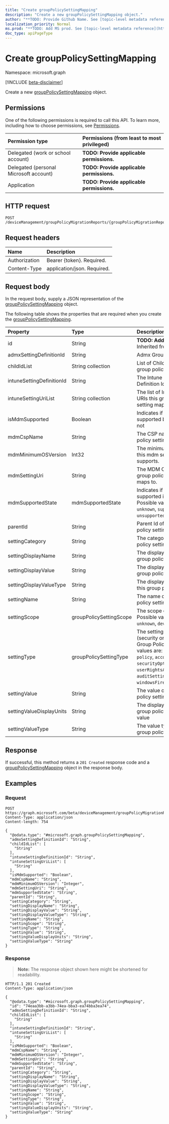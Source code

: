 ```yaml
---
title: "Create groupPolicySettingMapping"
description: "Create a new groupPolicySettingMapping object."
author: "**TODO: Provide Github Name. See [topic-level metadata reference](https://msgo.azurewebsites.net/add/document/guidelines/metadata.html#topic-level-metadata)**"
localization_priority: Normal
ms.prod: "**TODO: Add MS prod. See [topic-level metadata reference](https://msgo.azurewebsites.net/add/document/guidelines/metadata.html#topic-level-metadata)**"
doc_type: apiPageType
---
```


# Create groupPolicySettingMapping
Namespace: microsoft.graph

[!INCLUDE [beta-disclaimer](../../includes/beta-disclaimer.md)]

Create a new [groupPolicySettingMapping](../resources/grouppolicysettingmapping.md) object.

## Permissions
One of the following permissions is required to call this API. To learn more, including how to choose permissions, see [Permissions](/graph/permissions-reference).

|Permission type|Permissions (from least to most privileged)|
|:---|:---|
|Delegated (work or school account)|**TODO: Provide applicable permissions.**|
|Delegated (personal Microsoft account)|**TODO: Provide applicable permissions.**|
|Application|**TODO: Provide applicable permissions.**|

## HTTP request

<!-- {
  "blockType": "ignored"
}
-->
``` http
POST /deviceManagement/groupPolicyMigrationReports/{groupPolicyMigrationReportId}/groupPolicySettingMappings
```

## Request headers
|Name|Description|
|:---|:---|
|Authorization|Bearer {token}. Required.|
|Content-Type|application/json. Required.|

## Request body
In the request body, supply a JSON representation of the [groupPolicySettingMapping](../resources/grouppolicysettingmapping.md) object.

The following table shows the properties that are required when you create the [groupPolicySettingMapping](../resources/grouppolicysettingmapping.md).

|Property|Type|Description|
|:---|:---|:---|
|id|String|**TODO: Add Description** Inherited from [entity](../resources/entity.md)|
|admxSettingDefinitionId|String|Admx Group Policy Id|
|childIdList|String collection|List of Child Ids of the group policy setting.|
|intuneSettingDefinitionId|String|The Intune Setting Definition Id|
|intuneSettingUriList|String collection|The list of Intune Setting URIs this group policy setting maps to|
|isMdmSupported|Boolean|Indicates if the setting is supported by Intune or not|
|mdmCspName|String|The CSP name this group policy setting maps to.|
|mdmMinimumOSVersion|Int32|The minimum OS version this mdm setting supports.|
|mdmSettingUri|String|The MDM CSP URI this group policy setting maps to.|
|mdmSupportedState|mdmSupportedState|Indicates if the setting is supported in Mdm or not. Possible values are: `unknown`, `supported`, `unsupported`, `deprecated`.|
|parentId|String|Parent Id of the group policy setting.|
|settingCategory|String|The category the group policy setting is in.|
|settingDisplayName|String|The display name of this group policy setting.|
|settingDisplayValue|String|The display value of this group policy setting.|
|settingDisplayValueType|String|The display value type of this group policy setting.|
|settingName|String|The name of this group policy setting.|
|settingScope|groupPolicySettingScope|The scope of the setting. Possible values are: `unknown`, `device`, `user`.|
|settingType|groupPolicySettingType|The setting type (security or admx) of the Group Policy. Possible values are: `unknown`, `policy`, `account`, `securityOptions`, `userRightsAssignment`, `auditSetting`, `windowsFirewallSettings`.|
|settingValue|String|The value of this group policy setting.|
|settingValueDisplayUnits|String|The display units of this group policy setting value|
|settingValueType|String|The value type of this group policy setting.|



## Response

If successful, this method returns a `201 Created` response code and a [groupPolicySettingMapping](../resources/grouppolicysettingmapping.md) object in the response body.

## Examples

### Request
<!-- {
  "blockType": "request",
  "name": "create_grouppolicysettingmapping_from_"
}
-->
``` http
POST https://graph.microsoft.com/beta/deviceManagement/groupPolicyMigrationReports/{groupPolicyMigrationReportId}/groupPolicySettingMappings
Content-Type: application/json
Content-length: 754

{
  "@odata.type": "#microsoft.graph.groupPolicySettingMapping",
  "admxSettingDefinitionId": "String",
  "childIdList": [
    "String"
  ],
  "intuneSettingDefinitionId": "String",
  "intuneSettingUriList": [
    "String"
  ],
  "isMdmSupported": "Boolean",
  "mdmCspName": "String",
  "mdmMinimumOSVersion": "Integer",
  "mdmSettingUri": "String",
  "mdmSupportedState": "String",
  "parentId": "String",
  "settingCategory": "String",
  "settingDisplayName": "String",
  "settingDisplayValue": "String",
  "settingDisplayValueType": "String",
  "settingName": "String",
  "settingScope": "String",
  "settingType": "String",
  "settingValue": "String",
  "settingValueDisplayUnits": "String",
  "settingValueType": "String"
}
```


### Response
>**Note:** The response object shown here might be shortened for readability.
<!-- {
  "blockType": "response",
  "truncated": true,
  "@odata.type": "microsoft.graph.groupPolicySettingMapping"
}
-->
``` http
HTTP/1.1 201 Created
Content-Type: application/json

{
  "@odata.type": "#microsoft.graph.groupPolicySettingMapping",
  "id": "74eaa3bb-a3bb-74ea-bba3-ea74bba3ea74",
  "admxSettingDefinitionId": "String",
  "childIdList": [
    "String"
  ],
  "intuneSettingDefinitionId": "String",
  "intuneSettingUriList": [
    "String"
  ],
  "isMdmSupported": "Boolean",
  "mdmCspName": "String",
  "mdmMinimumOSVersion": "Integer",
  "mdmSettingUri": "String",
  "mdmSupportedState": "String",
  "parentId": "String",
  "settingCategory": "String",
  "settingDisplayName": "String",
  "settingDisplayValue": "String",
  "settingDisplayValueType": "String",
  "settingName": "String",
  "settingScope": "String",
  "settingType": "String",
  "settingValue": "String",
  "settingValueDisplayUnits": "String",
  "settingValueType": "String"
}
```

